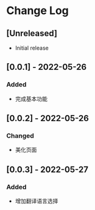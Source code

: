 # Change Log

## [Unreleased]

-   Initial release

## [0.0.1] - 2022-05-26

### Added

-   完成基本功能

## [0.0.2] - 2022-05-26

### Changed

-   美化页面

## [0.0.3] - 2022-05-27

### Added

-   增加翻译语言选择
